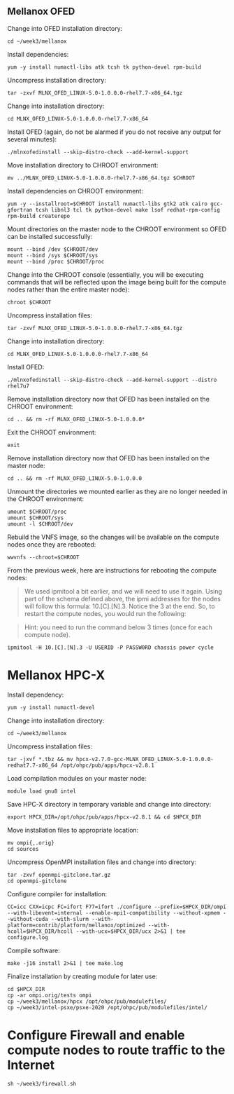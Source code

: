 ## Mellanox OFED

Change into OFED installation directory:

```
cd ~/week3/mellanox
```

Install dependencies:

```
yum -y install numactl-libs atk tcsh tk python-devel rpm-build
```

Uncompress installation directory:

```
tar -zxvf MLNX_OFED_LINUX-5.0-1.0.0.0-rhel7.7-x86_64.tgz
```

Change into installation directory:

```
cd MLNX_OFED_LINUX-5.0-1.0.0.0-rhel7.7-x86_64
```

Install OFED (again, do not be alarmed if you do not receive any output for several minutes):

```
./mlnxofedinstall --skip-distro-check --add-kernel-support
```

Move installation directory to CHROOT environment:

```
mv ../MLNX_OFED_LINUX-5.0-1.0.0.0-rhel7.7-x86_64.tgz $CHROOT
```

Install dependencies on CHROOT environment:

```
yum -y --installroot=$CHROOT install numactl-libs gtk2 atk cairo gcc-gfortran tcsh libnl3 tcl tk python-devel make lsof redhat-rpm-config rpm-build createrepo
```

Mount directories on the master node to the CHROOT environment so OFED can be installed successfully:

```
mount --bind /dev $CHROOT/dev
mount --bind /sys $CHROOT/sys
mount --bind /proc $CHROOT/proc
```

Change into the CHROOT console (essentially, you will be executing commands that will be reflected upon the image being built for the compute nodes rather than the entire master node):

```
chroot $CHROOT
```

Uncompress installation files:

```
tar -zxvf MLNX_OFED_LINUX-5.0-1.0.0.0-rhel7.7-x86_64.tgz
```

Change into installation directory:

```
cd MLNX_OFED_LINUX-5.0-1.0.0.0-rhel7.7-x86_64
```

Install OFED:

```
./mlnxofedinstall --skip-distro-check --add-kernel-support --distro rhel7u7
```

Remove installation directory now that OFED has been installed on the CHROOT environment:

```
cd .. && rm -rf MLNX_OFED_LINUX-5.0-1.0.0.0*
```

Exit the CHROOT environment:

```
exit
```

Remove installation directory now that OFED has been installed on the master node:

```
cd .. && rm -rf MLNX_OFED_LINUX-5.0-1.0.0.0
```

Unmount the directories we mounted earlier as they are no longer needed in the CHROOT environment:

```
umount $CHROOT/proc
umount $CHROOT/sys
umount -l $CHROOT/dev
```

Rebuild the VNFS image, so the changes will be available on the compute nodes once they are rebooted:

```
wwvnfs --chroot=$CHROOT
```

From the previous week, here are instructions for rebooting the compute nodes:

> We used ipmitool a bit earlier, and we will need to use it again. Using part of the schema defined above, the ipmi addresses for the nodes will follow this formula: 10.[C].[N].3. Notice the 3 at the end. So, to restart the compute nodes, you would run the following:

> Hint: you need to run the command below 3 times (once for each compute node).

```
ipmitool -H 10.[C].[N].3 -U USERID -P PASSW0RD chassis power cycle
```

# Mellanox HPC-X

Install dependency:

```
yum -y install numactl-devel
```

Change into installation directory:

```
cd ~/week3/mellanox
```

Uncompress installation files:

```
tar -jxvf *.tbz && mv hpcx-v2.7.0-gcc-MLNX_OFED_LINUX-5.0-1.0.0.0-redhat7.7-x86_64 /opt/ohpc/pub/apps/hpcx-v2.8.1
```

Load compilation modules on your master node:

```
module load gnu8 intel
```

Save HPC-X directory in temporary variable and change into directory:

```
export HPCX_DIR=/opt/ohpc/pub/apps/hpcx-v2.8.1 && cd $HPCX_DIR
```

Move installation files to appropriate location:

```
mv ompi{,.orig}
cd sources
```

Uncompress OpenMPI installation files and change into directory:

```
tar -zxvf openmpi-gitclone.tar.gz
cd openmpi-gitclone
```

Configure compiler for installation:

```
CC=icc CXX=icpc FC=ifort F77=ifort ./configure --prefix=$HPCX_DIR/ompi --with-libevent=internal --enable-mpi1-compatibility --without-xpmem --without-cuda --with-slurm --with-platform=contrib/platform/mellanox/optimized --with-hcoll=$HPCX_DIR/hcoll --with-ucx=$HPCX_DIR/ucx 2>&1 | tee configure.log
```

Compile software:

```
make -j16 install 2>&1 | tee make.log
```

Finalize installation by creating module for later use:

```
cd $HPCX_DIR
cp -ar ompi.orig/tests ompi
cp ~/week3/mellanox/hpcx /opt/ohpc/pub/modulefiles/
cp ~/week3/intel-psxe/psxe-2020 /opt/ohpc/pub/modulefiles/intel/
```

# Configure Firewall and enable compute nodes to route traffic to the Internet

```
sh ~/week3/firewall.sh
```
